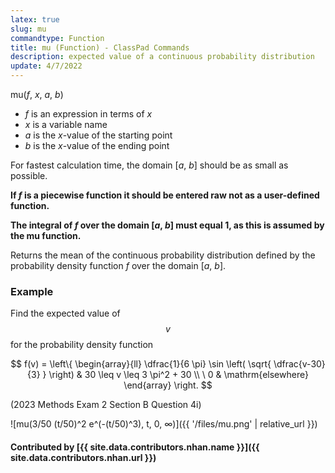 ```yaml
---
latex: true
slug: mu
commandtype: Function
title: mu (Function) - ClassPad Commands
description: expected value of a continuous probability distribution
update: 4/7/2022
---
```


mu(*f*, *x*, *a*, *b*)

- *f* is an expression in terms of *x*
- *x* is a variable name
- *a* is the *x*-value of the starting point
- *b* is the *x*-value of the ending point

For fastest calculation time, the domain [*a*, *b*] should be as small as possible.

**If *f* is a piecewise function it should be entered raw not as a user-defined function.**

**The integral of *f* over the domain [*a*, *b*] must equal 1, as this is assumed by the mu function.**

Returns the mean of the continuous probability distribution defined by the probability density function *f* over the domain [*a*, *b*].

### Example

Find the expected value of $$ v $$ for the probability density function

$$ f(v) =
\left\{ \begin{array}{ll}
\dfrac{1}{6 \pi} \sin \left( \sqrt{ \dfrac{v-30}{3} } \right) & 30 \leq v \leq 3 \pi^2 + 30 \\
\ 0 & \mathrm{elsewhere} \end{array}
\right. $$

(2023 Methods Exam 2 Section B Question 4i)

![mu(3/50 (t/50)^2 e^(-(t/50)^3), t, 0, ∞)]({{ '/files/mu.png' | relative_url }})

#### Contributed by [{{ site.data.contributors.nhan.name }}]({{ site.data.contributors.nhan.url }})

